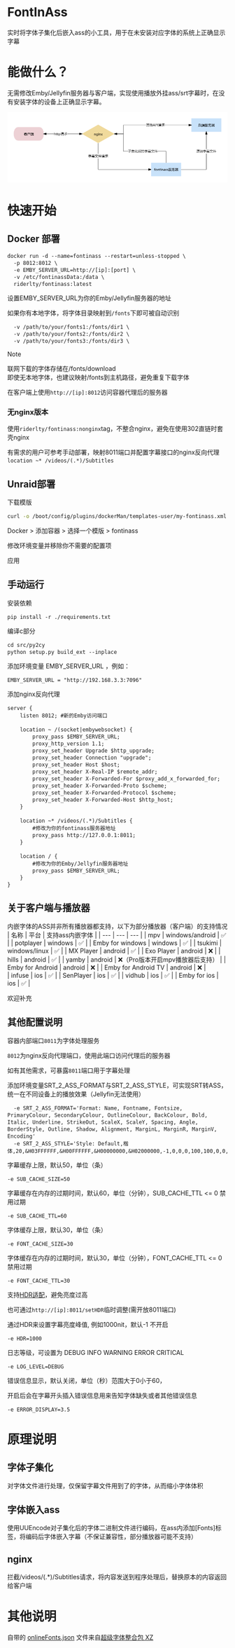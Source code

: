 # FontInAss

实时将字体子集化后嵌入ass的小工具，用于在未安装对应字体的系统上正确显示字幕 

# 能做什么？

无需修改Emby/Jellyfin服务器与客户端，实现使用播放外挂ass/srt字幕时，在没有安装字体的设备上正确显示字幕。


![](process.png)

# 快速开始

## Docker 部署

```
docker run -d --name=fontinass --restart=unless-stopped \
  -p 8012:8012 \
  -e EMBY_SERVER_URL=http://[ip]:[port] \
  -v /etc/fontinassData:/data \
  riderlty/fontinass:latest
```
设置EMBY_SERVER_URL为你的Emby/Jellyfin服务器的地址

如果你有本地字体，将字体目录映射到`/fonts`下即可被自动识别

```
  -v /path/to/your/fonts1:/fonts/dir1 \
  -v /path/to/your/fonts2:/fonts/dir2 \
  -v /path/to/your/fonts3:/fonts/dir3 \
```

> [!NOTE]
> 联网下载的字体存储在/fonts/download</br>即使无本地字体，也建议映射/fonts到主机路径，避免重复下载字体

在客户端上使用`http://[ip]:8012`访问容器代理后的服务器

### 无nginx版本
使用```riderlty/fontinass:nonginx```tag，不整合nginx，避免在使用302直链时套壳nginx

有需求的用户可参考手动部署，映射8011端口并配置字幕接口的nginx反向代理```location ~* /videos/(.*)/Subtitles```

## Unraid部署

下载模版
``` sh
curl -o /boot/config/plugins/dockerMan/templates-user/my-fontinass.xml  https://raw.githubusercontent.com/RiderLty/fontInAss/refs/heads/main/my-fontinass.xml
```
Docker > 添加容器 > 选择一个模版 > fontinass

修改环境变量并移除你不需要的配置项

应用
## 手动运行

安装依赖
```
pip install -r ./requirements.txt
```
编译c部分
```
cd src/py2cy
python setup.py build_ext --inplace
```
添加环境变量 EMBY_SERVER_URL ，例如：
```
EMBY_SERVER_URL = "http://192.168.3.3:7096"
```
添加nginx反向代理
```
server {
    listen 8012; #新的Emby访问端口
    
    location ~ /(socket|embywebsocket) {
        proxy_pass $EMBY_SERVER_URL;
        proxy_http_version 1.1;
        proxy_set_header Upgrade $http_upgrade;
        proxy_set_header Connection "upgrade";
        proxy_set_header Host $host;
        proxy_set_header X-Real-IP $remote_addr;
        proxy_set_header X-Forwarded-For $proxy_add_x_forwarded_for;
        proxy_set_header X-Forwarded-Proto $scheme;
        proxy_set_header X-Forwarded-Protocol $scheme;
        proxy_set_header X-Forwarded-Host $http_host;
    }

    location ~* /videos/(.*)/Subtitles {
        #修改为你的fontinass服务器地址
        proxy_pass http://127.0.0.1:8011;
    }

    location / {
        #修改为你的Emby/Jellyfin服务器地址
        proxy_pass $EMBY_SERVER_URL;
    }
}
```

## 关于客户端与播放器

内嵌字体的ASS并非所有播放器都支持，以下为部分播放器（客户端）的支持情况
| 名称  | 平台  | 支持ass内嵌字体  |
| ---   | --- | --- | 
| mpv   | windows/android |  ✅ |
| potplayer | windows |  ✅ |
| Emby for windows | windows |  ✅ |
| tsukimi | windows/linux | ✅ | 
| MX Player | android | ✅ |
| Exo Player | android | ❌ |
| hills | android | ✅ |
| yamby | android | ❌（Pro版本开启mpv播放器后支持） |
| Emby for Android | android | ❌ |
| Emby for Android TV | android | ❌ |  
| infuse | ios | ✅ |
| SenPlayer | ios | ✅ |
| vidhub | ios | ✅ |
| Emby for ios | ios | ✅ | 

欢迎补充

## 其他配置说明

容器内部端口`8011`为字体处理服务

`8012`为nginx反向代理端口，使用此端口访问代理后的服务器

如有其他需求，可暴露`8011`端口用于字幕处理

添加环境变量SRT_2_ASS_FORMAT与SRT_2_ASS_STYLE，可实现SRT转ASS，统一在不同设备上的播放效果（Jellyfin无法使用）
```
  -e SRT_2_ASS_FORMAT='Format: Name, Fontname, Fontsize, PrimaryColour, SecondaryColour, OutlineColour, BackColour, Bold, Italic, Underline, StrikeOut, ScaleX, ScaleY, Spacing, Angle, BorderStyle, Outline, Shadow, Alignment, MarginL, MarginR, MarginV, Encoding'
  -e SRT_2_ASS_STYLE='Style: Default,楷体,20,&H03FFFFFF,&H00FFFFFF,&H00000000,&H02000000,-1,0,0,0,100,100,0,0,1,2,0,2,10,10,10,1'
```

字幕缓存上限，默认50，单位（条）
```
-e SUB_CACHE_SIZE=50
```

字幕缓存在内存的过期时间，默认60，单位（分钟），SUB_CACHE_TTL <= 0 禁用过期
```
-e SUB_CACHE_TTL=60
```

字体缓存上限，默认30，单位（条）
```
-e FONT_CACHE_SIZE=30
```

字体缓存在内存的过期时间，默认30，单位（分钟），FONT_CACHE_TTL <= 0 禁用过期
```
-e FONT_CACHE_TTL=30
```

支持[HDR适配](https://github.com/yyymeow/ssaHdrify)，避免亮度过高

也可通过```http://[ip]:8011/setHDR```临时调整(需开放8011端口)

通过HDR来设置字幕亮度峰值, 例如1000nit，默认-1 不开启
```
-e HDR=1000
```

日志等级，可设置为 DEBUG INFO WARNING ERROR CRITICAL
```
-e LOG_LEVEL=DEBUG
```

错误信息显示，默认关闭，单位（秒）范围大于0小于60，

开启后会在字幕开头插入错误信息用来告知字体缺失或者其他错误信息
```
-e ERROR_DISPLAY=3.5
```

# 原理说明

## 字体子集化

对字体文件进行处理，仅保留字幕文件用到了的字体，从而缩小字体体积

## 字体嵌入ass
使用UUEncode对子集化后的字体二进制文件进行编码，在ass内添加[Fonts]标签，将编码后字体嵌入字幕（不保证兼容性，部分播放器可能不支持）

## nginx

拦截/videos/(.*)/Subtitles请求，将内容发送到程序处理后，替换原本的内容返回给客户端

# 其他说明

自带的 [onlineFonts.json](https://github.com/RiderLty/fontInAss/blob/main/onlineFonts.json) 文件来自[超级字体整合包 XZ](https://vcb-s.com/archives/1114)
